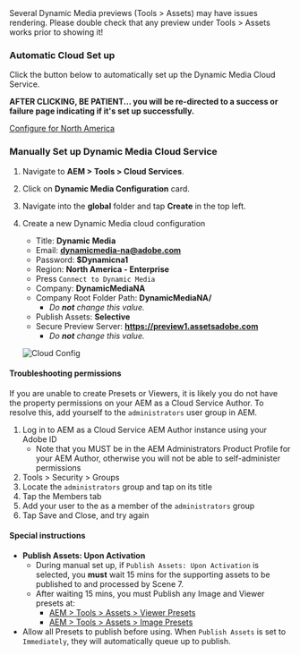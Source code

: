 <div class="unsupported">
Several Dynamic Media previews (Tools > Assets) may have issues rendering. Please double check that any preview under Tools > Assets works prior to showing it!
</div>

### Automatic Cloud Set up

Click the button below to automatically set up the Dynamic Media Cloud Service.

**AFTER CLICKING, BE PATIENT... you will be re-directed to a success or failure page indicating if it's set up successfully.**

<a href="/apps/demo-utils/instructions/dynamic-media.install.html?id=na" class="button">Configure for North America</a>

### Manually Set up Dynamic Media Cloud Service

1. Navigate to **AEM > Tools > Cloud Services**.
2. Click on **Dynamic Media Configuration** card.
3. Navigate into the **global** folder and tap **Create** in the top left.
4. Create a new Dynamic Media cloud configuration
    * Title: **Dynamic Media**
    * Email: **dynamicmedia-na@adobe.com**
    * Password: **$Dynamicna1**
    * Region: **North America - Enterprise**
    * Press `Connect to Dynamic Media`
    * Company: **DynamicMediaNA**
    * Company Root Folder Path: **DynamicMediaNA/**
        * *Do **not** change this value.*
    * Publish Assets: **Selective**
    * Secure Preview Server: **https://preview1.assetsadobe.com**
        * *Do **not** change this value.*

    ![Cloud Config](./dynamic-media/images/cloud-config.png)

#### Troubleshooting permissions

If you are unable to create Presets or Viewers, it is likely you do not have the property permissions on your AEM as a Cloud Service Author.
To resolve this, add yourself to the `administrators` user group in AEM.

1. Log in to AEM as a Cloud Service AEM Author instance using your Adobe ID
    + Note that you MUST be in the AEM Administrators Product Profile for your AEM Author, otherwise you will not be able to self-administer permissions
1. Tools > Security > Groups
1. Locate the `administrators` group and tap on its title
1. Tap the Members tab
1. Add your user to the as a member of the `administrators` group
1. Tap Save and Close, and try again


#### Special instructions

* **Publish Assets: Upon Activation**
    * During manual set up, if `Publish Assets: Upon Activation` is selected, you **must** wait 15 mins for the supporting assets to be published to and processed by Scene 7.
    * After waiting 15 mins, you must Publish any Image and Viewer presets at:
        * <a href="/mnt/overlay/dam/gui/content/s7dam/viewerpresets/viewerpresets.html" target="_blank">AEM > Tools > Assets > Viewer Presets</a>
        * <a href="/mnt/overlay/dam/gui/content/s7dam/imagepresets/imagepresets.html" target="_blank">AEM > Tools > Assets > Image Presets</a>
* Allow all Presets to publish before using. When `Publish Assets` is set to `Immediately`, they will automatically queue up to publish.